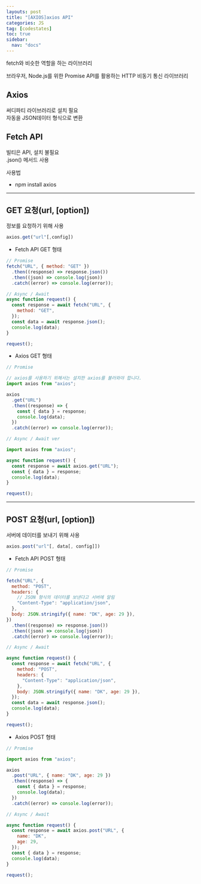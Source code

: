 ```yaml
---
layouts: post
title: "[AXIOS]axios API"
categories: JS
tag: [codestates]
toc: true
sidebar:
  nav: "docs"
---
```


fetch와 비슷한 역할을 하는 라이브러리

브라우저, Node.js를 위한 Promise API를 활용하는 HTTP 비동기 통신 라이브러리

## Axios

써디파티 라이브러리로 설치 필요<br/>
자동을 JSON데이터 형식으로 변환

## Fetch API

빌티은 API, 설치 불필요<br/>
.json() 메서드 사용

사용법

- npm install axios

---

## GET 요청(url, [option])

정보를 요청하기 위해 사용

```js
axios.get("url"[,config])
```

- Fetch API GET 형태

```js
// Promise
fetch("URL", { method: "GET" })
  .then((response) => response.json())
  .then((json) => console.log(json))
  .catch((error) => console.log(error));
```

```js
// Async / Await
async function request() {
  const response = await fetch("URL", {
    method: "GET",
  });
  const data = await response.json();
  console.log(data);
}

request();
```

- Axios GET 형태

```js
// Promise

// axios를 사용하기 위해서는 설치한 axios를 불러와야 합니다.
import axios from "axios";

axios
  .get("URL")
  .then((response) => {
    const { data } = response;
    console.log(data);
  })
  .catch((error) => console.log(error));
```

```js
// Async / Await ver

import axios from "axios";

async function request() {
  const response = await axios.get("URL");
  const { data } = response;
  console.log(data);
}

request();
```

---

## POST 요청(url, [option])

서버에 데이터를 보내기 위해 사용

```js
axios.post("url"[, data[, config]])
```

- Fetch API POST 형태

```js
// Promise

fetch("URL", {
  method: "POST",
  headers: {
    // JSON 형식의 데이터를 보낸다고 서버에 알림
    "Content-Type": "application/json",
  },
  body: JSON.stringify({ name: "DK", age: 29 }),
})
  .then((response) => response.json())
  .then((json) => console.log(json))
  .catch((error) => console.log(error));
```

```js
// Async / Await

async function request() {
  const response = await fetch("URL", {
    method: "POST",
    headers: {
      "Content-Type": "application/json",
    },
    body: JSON.stringify({ name: "DK", age: 29 }),
  });
  const data = await response.json();
  console.log(data);
}

request();
```

- Axios POST 형태

```js
// Promise

import axios from "axios";

axios
  .post("URL", { name: "DK", age: 29 })
  .then((response) => {
    const { data } = response;
    console.log(data);
  })
  .catch((error) => console.log(error));
```

```js
// Async / Await

async function request() {
  const response = await axios.post("URL", {
    name: "DK",
    age: 29,
  });
  const { data } = response;
  console.log(data);
}

request();
```
